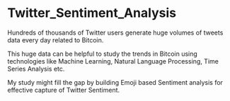 # Twitter_Sentiment_Analysis
 Hundreds of thousands of Twitter users generate huge volumes of tweets data every day related to Bitcoin.

 This huge data can be helpful to study the trends in Bitcoin using technologies like Machine Learning, Natural Language Processing, Time Series Analysis etc.

 My study might fill the gap by building Emoji based Sentiment analysis for effective capture of Twitter Sentiment.
